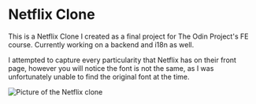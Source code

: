 
# Netflix Clone

This is a Netflix Clone I created as a final project for The Odin Project's FE course. Currently working on a backend and i18n as well.

I attempted to capture every particularity that Netflix has on their front page, however you will notice the font is not the same, as I was unfortunately unable to find the original font at the time.

![Picture of the Netflix clone](https://i.imgur.com/Qid3ekz.png)

